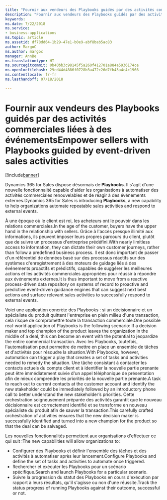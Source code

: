 ```yaml
---
title: "Fournir aux vendeurs des Playbooks guidés par des activités commerciales liées à des événements"
description: "Fournir aux vendeurs des Playbooks guidés par des activités commerciales liées à des événements"
keywords: 
ms.date: 7/22/2018
ms.service:
- business-applications
ms.topic: article
ms.assetid: df78dd64-1b29-47e1-b0e9-abf8bab5ac83
author: MargoC
ms.author: margoc
manager: AnnBe
ms.translationtype: HT
ms.sourcegitcommit: 0b40bb3c98145f5a260f412701a884a5936174ce
ms.openlocfilehash: 29cd44d4886f0728b3a472c26d7fb43a4c4c1966
ms.contentlocale: fr-fr
ms.lasthandoff: 07/18/2018

---
```


# <a name="empower-sellers-with-playbooks-guided-by-event-driven-sales-activities"></a><span data-ttu-id="be565-103">Fournir aux vendeurs des Playbooks guidés par des activités commerciales liées à des événements</span><span class="sxs-lookup"><span data-stu-id="be565-103">Empower sellers with Playbooks guided by event-driven sales activities</span></span>


[!include[banner](../../includes/banner.md)]


<span data-ttu-id="be565-104">Dynamics 365 for Sales dispose désormais de **Playbooks**. Il s'agit d'une nouvelle fonctionnalité capable d'aider les organisations à automatiser des activités commerciales renouvelables et de réagir à des événements externes.</span><span class="sxs-lookup"><span data-stu-id="be565-104">Dynamics 365 for Sales is introducing **Playbooks**, a new capability to help organizations automate repeatable sales activities and respond to external events.</span></span>

<span data-ttu-id="be565-105">À une époque où le client est roi, les acheteurs ont le pouvoir dans les relations commerciales.</span><span class="sxs-lookup"><span data-stu-id="be565-105">In the age of the customer, buyers have the upper hand in the relationship with sellers.</span></span> <span data-ttu-id="be565-106">Grâce à l'accès presque illimité aux informations, ils peuvent imposer leurs propres parcours du client, plutôt que de suivre un processus d'entreprise prédéfini.</span><span class="sxs-lookup"><span data-stu-id="be565-106">With nearly limitless access to information, they can dictate their own customer journeys, rather than follow a predefined business process.</span></span> <span data-ttu-id="be565-107">Il est donc important de passer d'un référentiel de données basé sur des processus réactifs sur des systèmes d'enregistrement à des moteurs de guidage liés à des événements proactifs et prédictifs, capables de suggérer les meilleures actions et les activités commerciales appropriées pour réussir à répondre aux événements externes.</span><span class="sxs-lookup"><span data-stu-id="be565-107">It is thus important to move from a reactive process-driven data repository on systems of record to proactive and predictive event-driven guidance engines that can suggest next best actions and surface relevant sales activities to successfully respond to external events.</span></span>

<span data-ttu-id="be565-108">Voici une application concrète des Playbooks : si un décisionnaire et un spécialiste du produit quittent l'entreprise en plein milieu d'une transaction, cela risque de compromettre toute la transaction commerciale.</span><span class="sxs-lookup"><span data-stu-id="be565-108">One possible real-world application of Playbooks is the following scenario: If a decision maker and top champion of the product leaves the organization in the middle of a deal, this can become an event with the potential to jeopardize the entire commercial transaction.</span></span> <span data-ttu-id="be565-109">Avec les Playbooks, toutefois, l'automatisation peut permettre de mettre en place un ensemble de tâches et d'activités pour résoudre la situation.</span><span class="sxs-lookup"><span data-stu-id="be565-109">With Playbooks, however, automation can trigger a play that creates a set of tasks and activities needed to remedy the situation.</span></span>
<span data-ttu-id="be565-110">Une tâche consistant à contacter les contacts actuels du compte client et à identifier la nouvelle partie prenante peut être immédiatement suivie d'un appel téléphonique de présentation afin de mieux comprendre les priorités de la nouvelle partie prenante.</span><span class="sxs-lookup"><span data-stu-id="be565-110">A task to reach out to current contacts at the customer account and identify the new stakeholder could be immediately followed by an introductory phone call to better understand the new stakeholder’s priorities.</span></span> <span data-ttu-id="be565-111">Cette orchestration soigneusement préparée des activités garantit que le nouveau décisionnaire est correctement identifié et se transforme en nouveau spécialiste du produit afin de sauver la transaction.</span><span class="sxs-lookup"><span data-stu-id="be565-111">This carefully crafted orchestration of activities ensures that the new decision maker is successfully identified and turned into a new champion for the product so that the deal can be salvaged.</span></span>

<span data-ttu-id="be565-112">Les nouvelles fonctionnalités permettent aux organisations d'effectuer ce qui suit :</span><span class="sxs-lookup"><span data-stu-id="be565-112">The new capabilities will allow organizations to:</span></span>

-   <span data-ttu-id="be565-113">Configurer des Playbooks et définir l'ensemble des tâches et des activités à automatiser après leur lancement.</span><span class="sxs-lookup"><span data-stu-id="be565-113">Configure Playbooks and define the set of tasks and activities to automate once triggered.</span></span>
-   <span data-ttu-id="be565-114">Rechercher et exécuter les Playbooks pour un scénario spécifique.</span><span class="sxs-lookup"><span data-stu-id="be565-114">Search and launch Playbooks for a particular scenario.</span></span>
-   <span data-ttu-id="be565-115">Suivre la progression du statut des Playbooks en cours d'exécution par rapport à leurs résultats, qu'il s'agisse ou non d'une réussite.</span><span class="sxs-lookup"><span data-stu-id="be565-115">Track the status progress of running Playbooks against their outcome, successful or not.</span></span>

